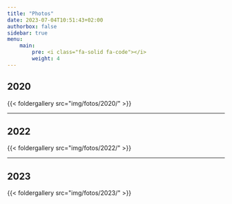 ```yaml
---
title: "Photos"
date: 2023-07-04T10:51:43+02:00
authorbox: false
sidebar: true
menu: 
    main:
        pre: <i class="fa-solid fa-code"></i>
        weight: 4
---
```



## 2020

{{< foldergallery src="img/fotos/2020/" >}}

---

## 2022
{{< foldergallery src="img/fotos/2022/" >}}

---

## 2023
{{< foldergallery src="img/fotos/2023/" >}}
